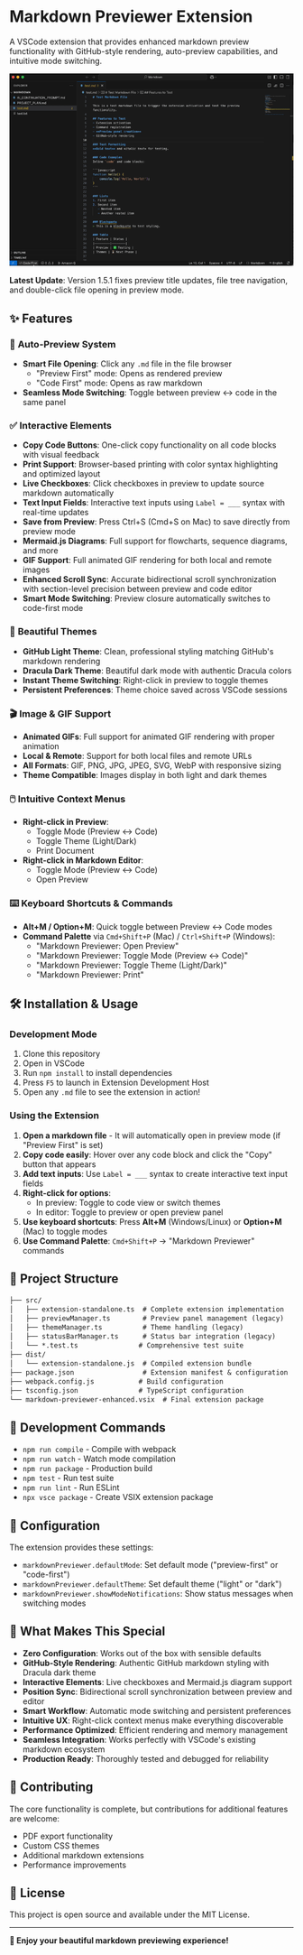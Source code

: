 # Markdown Previewer Extension

A VSCode extension that provides enhanced markdown preview functionality with GitHub-style rendering, auto-preview capabilities, and intuitive mode switching.

![vscode](vscode_extension.gif)

**Latest Update**: Version 1.5.1 fixes preview title updates, file tree navigation, and double-click file opening in preview mode.

## ✨ Features

### 🚀 **Auto-Preview System**
- **Smart File Opening**: Click any `.md` file in the file browser
  - "Preview First" mode: Opens as rendered preview
  - "Code First" mode: Opens as raw markdown
- **Seamless Mode Switching**: Toggle between preview ↔ code in the same panel

### ✅ **Interactive Elements**
- **Copy Code Buttons**: One-click copy functionality on all code blocks with visual feedback
- **Print Support**: Browser-based printing with color syntax highlighting and optimized layout
- **Live Checkboxes**: Click checkboxes in preview to update source markdown automatically
- **Text Input Fields**: Interactive text inputs using `Label = ___` syntax with real-time updates
- **Save from Preview**: Press Ctrl+S (Cmd+S on Mac) to save directly from preview mode
- **Mermaid.js Diagrams**: Full support for flowcharts, sequence diagrams, and more
- **GIF Support**: Full animated GIF rendering for both local and remote images
- **Enhanced Scroll Sync**: Accurate bidirectional scroll synchronization with section-level precision between preview and code editor
- **Smart Mode Switching**: Preview closure automatically switches to code-first mode

### 🎨 **Beautiful Themes**
- **GitHub Light Theme**: Clean, professional styling matching GitHub's markdown rendering
- **Dracula Dark Theme**: Beautiful dark mode with authentic Dracula colors
- **Instant Theme Switching**: Right-click in preview to toggle themes
- **Persistent Preferences**: Theme choice saved across VSCode sessions

### 🎬 **Image & GIF Support**
- **Animated GIFs**: Full support for animated GIF rendering with proper animation
- **Local & Remote**: Support for both local files and remote URLs
- **All Formats**: GIF, PNG, JPG, JPEG, SVG, WebP with responsive sizing
- **Theme Compatible**: Images display in both light and dark themes

### 🖱️ **Intuitive Context Menus**
- **Right-click in Preview**:
  - Toggle Mode (Preview ↔ Code)
  - Toggle Theme (Light/Dark)
  - Print Document
- **Right-click in Markdown Editor**:
  - Toggle Mode (Preview ↔ Code)
  - Open Preview

### ⌨️ **Keyboard Shortcuts & Commands**
- **Alt+M / Option+M**: Quick toggle between Preview ↔ Code modes
- **Command Palette** via `Cmd+Shift+P` (Mac) / `Ctrl+Shift+P` (Windows):
  - "Markdown Previewer: Open Preview"
  - "Markdown Previewer: Toggle Mode (Preview ↔ Code)"
  - "Markdown Previewer: Toggle Theme (Light/Dark)"
  - "Markdown Previewer: Print"

## 🛠️ Installation & Usage

### Development Mode
1. Clone this repository
2. Open in VSCode
3. Run `npm install` to install dependencies
4. Press `F5` to launch in Extension Development Host
5. Open any `.md` file to see the extension in action!

### Using the Extension
1. **Open a markdown file** - It will automatically open in preview mode (if "Preview First" is set)
2. **Copy code easily**: Hover over any code block and click the "Copy" button that appears
3. **Add text inputs**: Use `Label = ___` syntax to create interactive text input fields
4. **Right-click for options**:
   - In preview: Toggle to code view or switch themes
   - In editor: Toggle to preview or open preview panel
5. **Use keyboard shortcuts**: Press **Alt+M** (Windows/Linux) or **Option+M** (Mac) to toggle modes
6. **Use Command Palette**: `Cmd+Shift+P` → "Markdown Previewer" commands

## 📁 Project Structure

```
├── src/
│   ├── extension-standalone.ts  # Complete extension implementation
│   ├── previewManager.ts        # Preview panel management (legacy)
│   ├── themeManager.ts          # Theme handling (legacy)
│   ├── statusBarManager.ts      # Status bar integration (legacy)
│   └── *.test.ts               # Comprehensive test suite
├── dist/
│   └── extension-standalone.js  # Compiled extension bundle
├── package.json                 # Extension manifest & configuration
├── webpack.config.js           # Build configuration
├── tsconfig.json               # TypeScript configuration
└── markdown-previewer-enhanced.vsix  # Final extension package
```

## 🧪 Development Commands

- `npm run compile` - Compile with webpack
- `npm run watch` - Watch mode compilation
- `npm run package` - Production build
- `npm test` - Run test suite
- `npm run lint` - Run ESLint
- `npx vsce package` - Create VSIX extension package

## 🎯 Configuration

The extension provides these settings:

- `markdownPreviewer.defaultMode`: Set default mode ("preview-first" or "code-first")
- `markdownPreviewer.defaultTheme`: Set default theme ("light" or "dark")
- `markdownPreviewer.showModeNotifications`: Show status messages when switching modes

## 🚀 What Makes This Special

- **Zero Configuration**: Works out of the box with sensible defaults
- **GitHub-Style Rendering**: Authentic GitHub markdown styling with Dracula dark theme
- **Interactive Elements**: Live checkboxes and Mermaid.js diagram support
- **Position Sync**: Bidirectional scroll synchronization between preview and editor
- **Smart Workflow**: Automatic mode switching and persistent preferences
- **Intuitive UX**: Right-click context menus make everything discoverable
- **Performance Optimized**: Efficient rendering and memory management
- **Seamless Integration**: Works perfectly with VSCode's existing markdown ecosystem
- **Production Ready**: Thoroughly tested and debugged for reliability

## 🤝 Contributing

The core functionality is complete, but contributions for additional features are welcome:
- PDF export functionality
- Custom CSS themes
- Additional markdown extensions
- Performance improvements

## 📄 License

This project is open source and available under the MIT License.

---

**🎉 Enjoy your beautiful markdown previewing experience!**